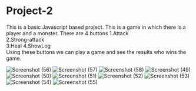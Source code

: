 # Project-2
This is a basic Javascript based project. This is a game in which there is a player and a monster. There are 4 buttons 
1.Attack  
2.Strong-attack  
3.Heal 
4.ShowLog  
Using these buttons we can play a game and see the results who wins the game.


![Screenshot (56)](https://user-images.githubusercontent.com/108869175/211226511-f6cb38f6-ac00-4e75-a835-44cfa9d83bb9.png)
![Screenshot (57)](https://user-images.githubusercontent.com/108869175/211226512-bd539d3d-71f4-4e5a-9db4-bac166410cd9.png)
![Screenshot (58)](https://user-images.githubusercontent.com/108869175/211226513-db0ddc38-d1b6-427c-bd9f-a071156120e5.png)
![Screenshot (49)](https://user-images.githubusercontent.com/108869175/211226514-78c35e37-a379-4ce7-959f-87e8ad515a61.png)
![Screenshot (50)](https://user-images.githubusercontent.com/108869175/211226515-75f3f2db-5bbe-4021-b606-5bafcef3fc13.png)
![Screenshot (51)](https://user-images.githubusercontent.com/108869175/211226516-1371118e-bb38-4692-a84d-1c6596b2abaf.png)
![Screenshot (52)](https://user-images.githubusercontent.com/108869175/211226518-0ce19058-a764-47dc-8fd3-b7da66fc1c2c.png)
![Screenshot (53)](https://user-images.githubusercontent.com/108869175/211226519-538b49e1-e79d-49a2-ba73-7857975fd346.png)
![Screenshot (54)](https://user-images.githubusercontent.com/108869175/211226520-099c8ebf-2aa7-472a-958c-52608c283d61.png)
![Screenshot (55)](https://user-images.githubusercontent.com/108869175/211226522-d3e9d4aa-a199-4216-bc15-b6a83cfb091c.png)
